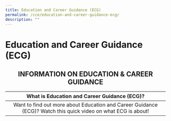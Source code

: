 ```yaml
---
title: Education and Career Guidance (ECG)
permalink: /cce/education-and-career-guidance-ecg/
description: ""
---
```

# Education and Career Guidance (ECG)

## <center>INFORMATION ON EDUCATION & CAREER GUIDANCE</center>

|   What is Education and Career Guidance (ECG)?       |
|:------------------------------------:|
| Want to find out more about Education and Career Guidance (ECG)? Watch this quick video on what ECG is about! |